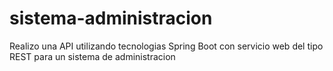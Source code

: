 # sistema-administracion
Realizo una API utilizando tecnologias Spring Boot con servicio web del tipo REST para un sistema de administracion
